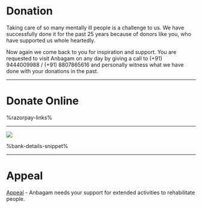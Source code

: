 # Donation

Taking care of so many mentally ill people is a challenge to us. We have successfully done it for the past 25 years because of donors like you, who have supported us whole heartedly.

Now again we come back to you for inspiration and support. You are requested to visit Anbagam on any day by giving a call to (+91) 9444009988 / (+91) 8807865616 and personally witness what we have done with your donations in the past.

---

# Donate Online

%razorpay-links%

----

<img class="img-fluid img-max-300" src="%url%assets/anbagam-razorpay-qrcode.jpg" />

%bank-details-snippet%

---

# Appeal

[Appeal](../appeal/) - Anbagam needs your support for extended activities to rehabilitate people.
